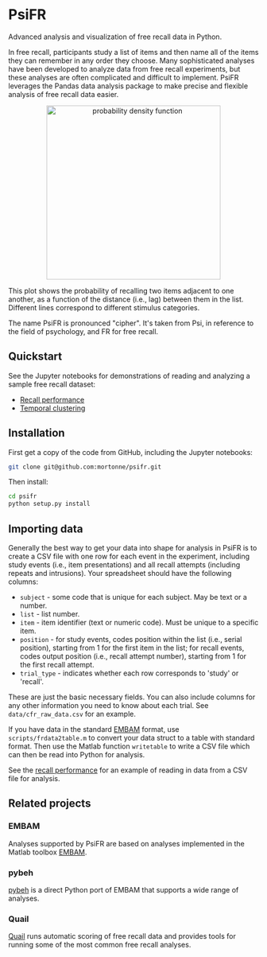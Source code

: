 # PsiFR
Advanced analysis and visualization of free recall data in Python.

In free recall, participants study a list of items and then name all of the items they can remember in any order they choose. Many sophisticated analyses have been developed to analyze data from free recall experiments, but these analyses are often complicated and difficult to implement. PsiFR leverages the Pandas data analysis package to make precise and flexible analysis of free recall data easier.

<p align="center">
  <img src="https://github.com/mortonne/psifr/blob/master/jupyter/lag_crp.png" alt="probability density function" width="350">
</p>

This plot shows the probability of recalling two items adjacent to one another, as a function of the distance (i.e., lag) between them in the list. Different lines correspond to different stimulus categories.

The name PsiFR is pronounced "cipher". It's taken from Psi, in reference to the field of psychology, and FR for free recall.

## Quickstart

See the Jupyter notebooks for demonstrations of reading and analyzing a sample free recall dataset:
* [Recall performance](https://github.com/mortonne/psifr/blob/master/jupyter/demo_recall.ipynb)
* [Temporal clustering](https://github.com/mortonne/psifr/blob/master/jupyter/demo_clustering.ipynb)

## Installation

First get a copy of the code from GitHub, including the Jupyter notebooks:

```bash
git clone git@github.com:mortonne/psifr.git
```

Then install:

```bash
cd psifr
python setup.py install
```

## Importing data

Generally the best way to get your data into shape for analysis in PsiFR is to create a CSV file with one row for each event in the experiment, including study events (i.e., item presentations) and all recall attempts (including repeats and intrusions). Your spreadsheet should have the following columns:
* `subject` - some code that is unique for each subject. May be text or a number.
* `list` - list number.
* `item` - item identifier (text or numeric code). Must be unique to a specific item.
* `position` - for study events, codes position within the list (i.e., serial position), starting from 1 for the first item in the list; for recall events, codes output position (i.e., recall attempt number), starting from 1 for the first recall attempt.
* `trial_type` - indicates whether each row corresponds to 'study' or 'recall'.

These are just the basic necessary fields. You can also include columns for any other information you need to know about each trial. See `data/cfr_raw_data.csv` for an example.

If you have data in the standard [EMBAM](https://github.com/vucml/EMBAM) format, use `scripts/frdata2table.m` to convert your data struct to a table with standard format. Then use the Matlab function `writetable` to write a CSV file which can then be read into Python for analysis.

See the [recall performance](https://github.com/mortonne/psifr/blob/master/jupyter/demo_recall.ipynb) for an example of reading in data from a CSV file for analysis.

## Related projects

### EMBAM
Analyses supported by PsiFR are based on analyses implemented in the Matlab toolbox [EMBAM](https://github.com/vucml/EMBAM).

### pybeh
[pybeh](https://github.com/pennmem/pybeh) is a direct Python port of EMBAM that supports a wide range of analyses.

### Quail
[Quail](https://github.com/ContextLab/quail) runs automatic scoring of free recall data and provides tools for running some of the most common free recall analyses.

